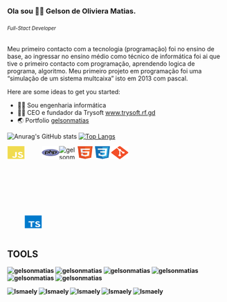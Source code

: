### Ola sou  👨‍💻 Gelson de Oliviera Matias.
###### <small>Full-Stact Developer</small>

<p>Meu primeiro contacto com a tecnologia (programação) foi no ensino de base, ao ingressar no ensino médio como técnico de informática foi ai que tive o primeiro contacto com programação, aprendendo logica de programa, algoritmo. Meu primeiro projeto em programação foi uma “simulação de um sistema multcaixa” isto em 2013 com pascal. </p>
Here are some ideas to get you started:

- 👨‍🎓 Sou engenharia informática
- 👨‍💻 CEO e fundador da Trysoft <a href="https://trysoft.rf.gd">www.trysoft.rf.gd</a>
- 🌏 Portfolio <a href="https://https://gelsonmatias.netlify.app/">gelsonmatias</a>


![Anurag's GitHub stats](https://github-readme-stats.vercel.app/api?username=Gelson-Matias&show_icons=true&theme=dracula)
[![Top Langs](https://github-readme-stats.vercel.app/api/top-langs/?username=Gelson-Matias&layout=compact&theme=dracula)](https://github.com/Gelson-Matias/github-readme-stats)


<div style="display: flex"><br>
  <img align="center" alt="gelsonmatias-Js" height="30" width="40" src="https://raw.githubusercontent.com/devicons/devicon/master/icons/javascript/javascript-plain.svg">
  <img aling="center" alt="gelsonmatias-Python" style="margin-top:10pc"  height="30" width="40" src="https://raw.githubusercontent.com/devicons/devicon/master/icons/typescript/typescript-original.svg">
  <img aling="center" style="margin-botton:0px" alt="gelsonmatias-Python" height="30" width="40" src="https://raw.githubusercontent.com/devicons/devicon/master/icons/php/php-original.svg">
  <img aling="center" alt="gelsonmatias-Python" height="30" width="40" src="https://img.shields.io/badge/Java-ED8B00?style=for-the-badge&logo=java&logoColor=white">
  <img align="center" alt="gelsonmatias-HTML" height="30" width="40" src="https://raw.githubusercontent.com/devicons/devicon/master/icons/html5/html5-original.svg">
  <img align="center" alt="gelsonmatias-CSS" height="30" width="40" src="https://raw.githubusercontent.com/devicons/devicon/master/icons/css3/css3-original.svg">
  <img align="center" alt="gelsonmatias-Git" height="30" width="40" src="https://raw.githubusercontent.com/devicons/devicon/master/icons/git/git-original.svg">
</div>
<br>
<div> 

<b> <h2>TOOLS</h2> 
  <img aling="center" alt="gelsonmatias" src="https://img.shields.io/badge/Node.js-43853D?style=for-the-badge&logo=node.js&logoColor=white">
   <img aling="center" alt="gelsonmatias" src="https://img.shields.io/badge/React-20232A?style=for-the-badge&logo=react&logoColor=61DAFB">
   <img aling="center" alt="gelsonmatias" src="https://img.shields.io/badge/Bootstrap-563D7C?style=for-the-badge&logo=bootstrap&logoColor=white">
  <img aling="center" alt="gelsonmatias" src="https://img.shields.io/badge/Laravel-FF2D20?style=for-the-badge&logo=laravel&logoColor=white">
   <img aling="center" alt="gelsonmatias" src="https://img.shields.io/badge/Trello-0052CC?style=for-the-badge&logo=trello&logoColor=white">
    <img aling="center" alt="gelsonmatias" src="https://img.shields.io/badge/Npm-DD0031?style=for-the-badge&logo=npm&logoColor=white">
</div>
 <div> 
  <img aling="center" alt="Ismaely" src="https://img.shields.io/badge/MariaDB-003545?style=for-the-badge&logo=mariadb&logoColor=white">
  <img aling="center" alt="Ismaely" src="https://img.shields.io/badge/MongoDB-4EA94B?style=for-the-badge&logo=mongodb&logoColor=white">
  <img aling="center" alt="Ismaely" src="https://img.shields.io/badge/MySQL-005C84?style=for-the-badge&logo=mysql&logoColor=white">
  <img aling="center" alt="Ismaely" src="https://img.shields.io/badge/Oracle-F80000?style=for-the-badge&logo=Oracle&logoColor=white">
   <img aling="center" alt="Ismaely" src="https://img.shields.io/badge/PostgreSQL-316192?style=for-the-badge&logo=postgresql&logoColor=white">
  
</div> 
<br>

